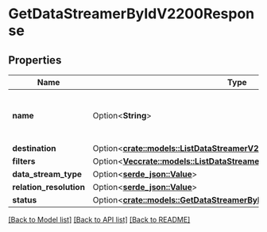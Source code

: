 # GetDataStreamerByIdV2200Response

## Properties

Name | Type | Description | Notes
------------ | ------------- | ------------- | -------------
**name** | Option<**String**> | Descriptive name or purpose of the data stream | [optional]
**destination** | Option<[**crate::models::ListDataStreamerV2s200ResponseDestination**](ListDataStreamerV2s_200_response_destination.md)> |  | [optional]
**filters** | Option<[**Vec<crate::models::ListDataStreamerV2s200ResponseFiltersInner>**](ListDataStreamerV2s_200_response_filters_inner.md)> |  | [optional]
**data_stream_type** | Option<[**serde_json::Value**](.md)> |  | [optional]
**relation_resolution** | Option<[**serde_json::Value**](.md)> |  | [optional]
**status** | Option<[**crate::models::GetDataStreamerByIdV2200ResponseAllOfStatus**](GetDataStreamerByIdV2_200_response_allOf_status.md)> |  | [optional]

[[Back to Model list]](../README.md#documentation-for-models) [[Back to API list]](../README.md#documentation-for-api-endpoints) [[Back to README]](../README.md)


